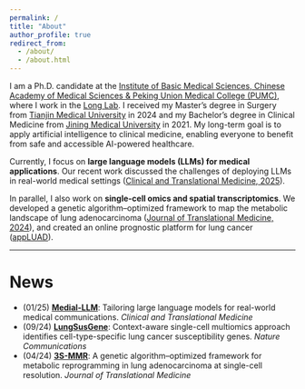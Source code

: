 ```yaml
---
permalink: /
title: "About"
author_profile: true
redirect_from:
  - /about/
  - /about.html
---
```


I am a Ph.D. candidate at the [Institute of Basic Medical Sciences, Chinese Academy of Medical Sciences & Peking Union Medical College (PUMC)](http://www.cams.ac.cn/), where I work in the [Long Lab](https://sites.google.com/view/erping-long-lab/). I received my Master’s degree in Surgery from [Tianjin Medical University](https://gs.tmu.edu.cn/) in 2024 and my Bachelor’s degree in Clinical Medicine from [Jining Medical University](https://www.jnmc.edu.cn/) in 2021. My long-term goal is to apply artificial intelligence to clinical medicine, enabling everyone to benefit from safe and accessible AI-powered healthcare.

Currently, I focus on **large language models (LLMs) for medical applications**. Our recent work discussed the challenges of deploying LLMs in real-world medical settings ([Clinical and Translational Medicine, 2025](https://onlinelibrary.wiley.com/doi/10.1002/ctm2.70157)).

In parallel, I also work on **single-cell omics and spatial transcriptomics**. We developed a genetic algorithm–optimized framework to map the metabolic landscape of lung adenocarcinoma ([Journal of Translational Medicine, 2024](https://translational-medicine.biomedcentral.com/articles/10.1186/s12967-024-05138-2)), and created an online prognostic platform for lung cancer ([appLUAD](https://xintisunlab.shinyapps.io/appLUAD/)).

---

# News

- (01/25) [**Medial-LLM**](https://onlinelibrary.wiley.com/doi/10.1002/ctm2.70157): Tailoring large language models for real-world medical communications. *Clinical and Translational Medicine*  
- (09/24) [**LungSusGene**](https://www.nature.com/articles/s41467-024-52356-9): Context-aware single-cell multiomics approach identifies cell-type-specific lung cancer susceptibility genes. *Nature Communications*  
- (04/24) [**3S-MMR**](https://translational-medicine.biomedcentral.com/articles/10.1186/s12967-024-05138-2): A genetic algorithm–optimized framework for metabolic reprogramming in lung adenocarcinoma at single-cell resolution. *Journal of Translational Medicine*

